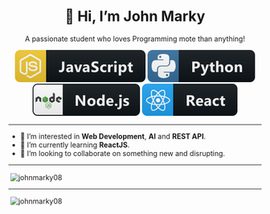 <h1 align="center">👋 Hi, I’m John Marky</h1>
<p align="center">A passionate student who loves Programming mote than anything!</p>

<div align="center" style="margin-bottom: 10px">
  <img src="https://github.com/MikeCodesDotNET/ColoredBadges/raw/master/svg/dev/languages/js.svg" alt="js" style="max-width: 100%;">
  <img src="https://github.com/MikeCodesDotNET/ColoredBadges/raw/master/svg/dev/languages/python.svg" alt="js" style="max-width: 100%;">
  <img src="https://github.com/MikeCodesDotNET/ColoredBadges/raw/master/svg/dev/frameworks/nodejs.svg" alt="nodejs" style="max-width: 100%;">
  <img src="https://github.com/MikeCodesDotNET/ColoredBadges/raw/master/svg/dev/frameworks/react.svg" alt="react" style="max-width: 100%;">
</div>

<hr />

- 👀 I’m interested in **Web Development**, **AI** and **REST API**.
- 🌱 I’m currently learning **ReactJS**.
- 💞️ I’m looking to collaborate on something new and disrupting.

<hr />

<p>&nbsp;<img align="center" src="https://github-readme-stats.vercel.app/api/top-langs/?username=johnarida08theme=tokyonight" alt="johnmarky08" /></p>

<hr />

<p>&nbsp;<img align="center" src="https://github-readme-stats.vercel.app/api?username=johnmarky08&show_icons=true&locale=en" alt="johnmarky08" /></p>
